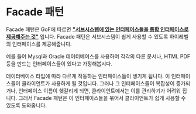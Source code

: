 # Facade 패턴

Facade 패턴은 GoF에 따르면 **<u>"서브시스템에 있는 인터페이스들을 통합 인터페이스로 제공해주는 것"</u>** 입니다. Facade 패턴은 서브시스템이 쉽게 사용할 수 있도록 하이레벨의 인터페이스를 제공해줍니다.

예를 들어 Mysql과 Oracle 데이터베이스를 사용하여 각각의 다른 문서나, HTML PDF 등을  만드는 인터페이스들이 있다고 가정해봅시다. 

데이터베이스 타입에 따라 다르게 작동하는 인터페이스들이 생기게 됩니다. 이 인터페이스들이 클라이언트가 사용하게 될 것입니다. 그러나 그 인터페이스들이 복잡성이 증가되거나, 인터페이스 이름이 헷갈리게 되면, 클라이언트에서는 이를 관리하기가 어려워 집니다. 그래서 Facade 패턴은 이 인터페이스들을 묶어서 클라이언트가 쉽게 사용할 수 있도록 도와줍니다.

